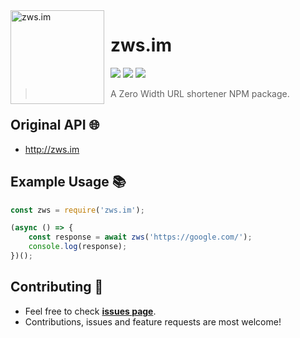 <img width="150" height="150" align="left" style="float: left; margin: 0 10px 0 0;" alt="zws.im" src="https://zws.im/logo-512.166771be.png">

# zws.im

<a href="https://github.com/soohyeongim/zws.im/blob/master/LICENSE"><img src="https://img.shields.io/badge/License-CC%20BY--NC--ND%204.0-orange" /></a>
<a href="https://github.com/soohyeongim/zws.im/stargazers"><img src="https://img.shields.io/github/stars/soohyeongim/zws.im.svg?label=Stars" /></a>
<a href="https://github.com/soohyeongim/zws.im/network/members"><img src="https://img.shields.io/github/forks/soohyeongim/zws.im.svg?color=ff0000&label=Forks" /></a>

> A Zero Width URL shortener NPM package.

## Original API 🌐

- http://zws.im

## Example Usage 📚

```js
const zws = require('zws.im');

(async () => {
	const response = await zws('https://google.com/');
	console.log(response);
})();
```

## Contributing 🤝

- Feel free to check **[issues page](https://github.com/soohyeongim/zws.im/issues)**.
- Contributions, issues and feature requests are most welcome!
